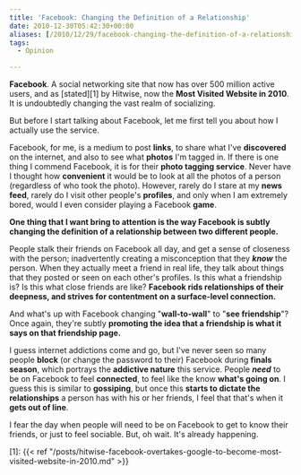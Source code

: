 ```yaml
---
title: 'Facebook: Changing the Definition of a Relationship'
date: 2010-12-30T05:42:30+00:00
aliases: [/2010/12/29/facebook-changing-the-definition-of-a-relationship/]
tags:
  - Opinion

---
```

**Facebook**. A social networking site that now has over 500 million active users, and as [stated][1] by Hitwise, now the **Most Visited Website in 2010**. It is undoubtedly changing the vast realm of socializing.

But before I start talking about Facebook, let me first tell you about how I actually use the service.

Facebook, for me, is a medium to post **links**, to share what I've **discovered** on the internet, and also to see what **photos** I'm tagged in. If there is one thing I commend Facebook, it is for their **photo tagging service**. Never have I thought how **convenient** it would be to look at all the photos of a person (regardless of who took the photo). However, rarely do I stare at my **news feed**, rarely do I visit other people's **profiles**, and only when I am extremely bored, would I even consider playing a Facebook **game**.

**One thing that I want bring to attention is the way Facebook is subtly changing the definition of a relationship between two different people.**

People stalk their friends on Facebook all day, and get a sense of closeness with the person; inadvertently creating a misconception that they ***know*** the person. When they actually meet a friend in real life, they talk about things that they posted or seen on each other's profiles. Is this what a friendship is? Is this what close friends are like? **Facebook rids relationships of their deepness, and strives for contentment on a surface-level connection.**

And what's up with Facebook changing "**wall-to-wall**" to "**see friendship**"? Once again, they're subtly **promoting the idea that a friendship is what it says on that friendship page.**

I guess internet addictions come and go, but I've never seen so many people **block** (or change the password to their) Facebook during **finals season**, which portrays the **addictive nature** this service. People ***need*** to be on Facebook to feel **connected**, to feel like the know **what's going on**. I guess this is similar to **gossiping**, but once this **starts to dictate the relationships** a person has with his or her friends, I feel that that's when it **gets out of line**.

I fear the day when people will need to be on Facebook to get to know their friends, or just to feel sociable. But, oh wait. It's already happening.

[1]: {{< ref "/posts/hitwise-facebook-overtakes-google-to-become-most-visited-website-in-2010.md" >}}
